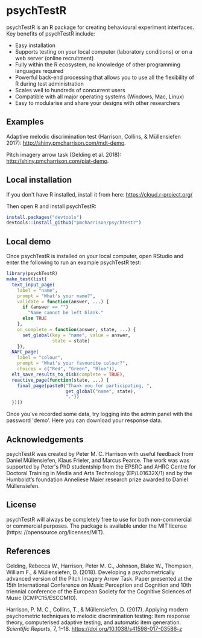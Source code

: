 # psychTestR

psychTestR is an R package for creating behavioural experiment interfaces.
Key benefits of psychTestR include:

- Easy installation
- Supports testing on your local computer (laboratory conditions) or on a web server (online recruitment)
- Fully within the R ecosystem, no knowledge of other programming languages required
- Powerful back-end processing that allows you to use all the flexibility of R during test administration
- Scales well to hundreds of concurrent users
- Compatible with all major operating systems (Windows, Mac, Linux)
- Easy to modularise and share your designs with other researchers


## Examples

Adaptive melodic discrimination test (Harrison, Collins, & Müllensiefen 2017): 
http://shiny.pmcharrison.com/mdt-demo.

Pitch imagery arrow task (Gelding et al. 2018):
http://shiny.pmcharrison.com/piat-demo.

## Local installation

If you don't have R installed, install it from here: https://cloud.r-project.org/

Then open R and install psychTestR:

```r
install.packages("devtools")
devtools::install_github("pmcharrison/psychtestr")
```

## Local demo

Once psychTestR is installed on your local computer, 
open RStudio and enter the following to run an example psychTestR test:

```r
library(psychTestR)
make_test(list(
  text_input_page(
    label = "name", 
    prompt = "What's your name?", 
    validate = function(answer, ...) {
      if (answer == "")
        "Name cannot be left blank."
      else TRUE
    },
    on_complete = function(answer, state, ...) {
      set_global(key = "name", value = answer,
                 state = state)
    }),
  NAFC_page(
    label = "colour",
    prompt = "What's your favourite colour?",
    choices = c("Red", "Green", "Blue")),
  elt_save_results_to_disk(complete = TRUE),
  reactive_page(function(state, ...) {
    final_page(paste0("Thank you for participating, ", 
                      get_global("name", state),
                      "."))
  })))
```

Once you've recorded some data, try logging into the admin panel with the password 'demo'.
Here you can download your response data.

## Acknowledgements

psychTestR was created by Peter M. C. Harrison
with useful feedback from 
Daniel Müllensiefen, Klaus Frieler, and Marcus Pearce.
The work was was supported by Peter's PhD studentship from 
the EPSRC and AHRC Centre for Doctoral Training
in Media and Arts Technology (EP/L01632X/1)
and by the Humboldt’s foundation Anneliese Maier research prize awarded to Daniel Müllensiefen.

## License

psychTestR will always be completely free to use for both non-commercial or commercial purposes.
The package is available under the MIT license (https: //opensource.org/licenses/MIT).

## References

Gelding, Rebecca W., Harrison, Peter M. C.,
Johnson, Blake W., Thompson, William F.,
& Müllensiefen, D. (2018).
Developing a psychometrically advanced version of the Pitch Imagery Arrow Task.
Paper presented at the 15th International Conference on Music Perception and Cognition and
10th triennial conference of the European Society for the Cognitive Sciences of Music
(ICMPC15/ESCOM10).

Harrison, P. M. C., Collins, T., & Müllensiefen, D. (2017). 
Applying modern psychometric techniques to melodic discrimination testing: 
Item response theory, computerised adaptive testing, and automatic item generation. 
*Scientific Reports*, 7, 1–18. https://doi.org/10.1038/s41598-017-03586-z
